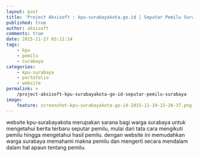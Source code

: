 ```yaml
---
layout: post
title: 'Project Aksisoft : kpu-surabayakota.go.id | Seputar Pemilu Surabaya'
published: true
author: aksisoft
comments: true
date: 2015-11-27 03:11:14
tags:
    - kpu
    - pemilu
    - surabaya
categories:
    - kpu-surabaya
    - portofolio
    - website
permalink: >
    /project-aksisoft-kpu-surabayakota-go-id-seputar-pemilu-surabaya
image:
    feature: screenshot-kpu-surabayakota-go-id-2015-11-19-15-26-37.png
---
```

website kpu-surabayakota merupakan sarana bagi warga surabaya untuk mengetahui berita terbaru seputar pemilu, mulai dari tata cara mengikuti pemilu hingga mengetahui hasil pemilu. dengan website ini memudahkan warga surabaya memahami makna pemilu dan mengerti secara mendalam dalam hal apaun tentang pemilu.


